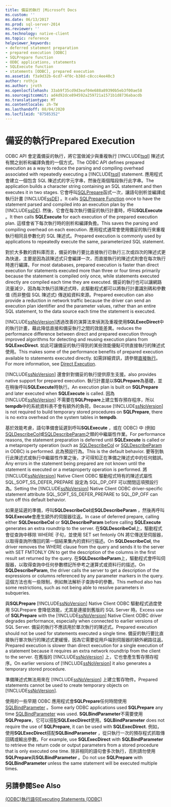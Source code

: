 ```yaml
---
title: 備妥的執行 |Microsoft Docs
ms.custom: ''
ms.date: 06/13/2017
ms.prod: sql-server-2014
ms.reviewer: ''
ms.technology: native-client
ms.topic: reference
helpviewer_keywords:
- deferred statement preparation
- prepared execution [ODBC]
- SQLPrepare function
- ODBC applications, statements
- SQLExecute function
- statements [ODBC], prepared execution
ms.assetid: f3a9d32b-6cd7-4f0c-b38d-c8ccc4ee40c3
author: rothja
ms.author: jroth
ms.openlocfilehash: 33ab9f35cd9d3eaf04e688a89390b5eb3f00ae58
ms.sourcegitcommit: ad4d92dce894592a259721a1571b1d8736abacdb
ms.translationtype: MT
ms.contentlocale: zh-TW
ms.lasthandoff: 08/04/2020
ms.locfileid: "87585352"
---
```

# <a name="prepared-execution"></a><span data-ttu-id="d1b46-102">備妥的執行</span><span class="sxs-lookup"><span data-stu-id="d1b46-102">Prepared Execution</span></span>
  <span data-ttu-id="d1b46-103">ODBC API 會定義備妥的執行，將它當做減少與重複執行 [!INCLUDE[tsql](../../../includes/tsql-md.md)] 陳述式有關之剖析和編譯負擔的一個方式。</span><span class="sxs-lookup"><span data-stu-id="d1b46-103">The ODBC API defines prepared execution as a way to reduce the parsing and compiling overhead associated with repeatedly executing a [!INCLUDE[tsql](../../../includes/tsql-md.md)] statement.</span></span> <span data-ttu-id="d1b46-104">應用程式會建立一個包含 SQL 陳述式的字元字串，然後在兩個階段執行此字串。</span><span class="sxs-lookup"><span data-stu-id="d1b46-104">The application builds a character string containing an SQL statement and then executes it in two stages.</span></span> <span data-ttu-id="d1b46-105">它會呼叫[SQLPrepare](https://go.microsoft.com/fwlink/?LinkId=59360)函式一次，讓語句剖析並編譯成執行計畫 [!INCLUDE[ssDE](../../../includes/ssde-md.md)] 。</span><span class="sxs-lookup"><span data-stu-id="d1b46-105">It calls [SQLPrepare Function](https://go.microsoft.com/fwlink/?LinkId=59360) once to have the statement parsed and compiled into an execution plan by the [!INCLUDE[ssDE](../../../includes/ssde-md.md)].</span></span> <span data-ttu-id="d1b46-106">然後，它會在每次執行備妥的執行計畫時，呼叫**SQLExecute** 。</span><span class="sxs-lookup"><span data-stu-id="d1b46-106">It then calls **SQLExecute** for each execution of the prepared execution plan.</span></span> <span data-ttu-id="d1b46-107">這樣會省下每次執行時的剖析和編譯負擔。</span><span class="sxs-lookup"><span data-stu-id="d1b46-107">This saves the parsing and compiling overhead on each execution.</span></span> <span data-ttu-id="d1b46-108">應用程式通常會使用備妥的執行來重複執行相同且參數化的 SQL 陳述式。</span><span class="sxs-lookup"><span data-stu-id="d1b46-108">Prepared execution is commonly used by applications to repeatedly execute the same, parameterized SQL statement.</span></span>  
  
 <span data-ttu-id="d1b46-109">對於大多數的資料庫而言，備妥的執行要比直接執行已執行三次或四次的陳述式更為快速，主要是因為該陳述式只會編譯一次，而直接執行的陳述式則會在每次執行時進行編譯。</span><span class="sxs-lookup"><span data-stu-id="d1b46-109">For most databases, prepared execution is faster than direct execution for statements executed more than three or four times primarily because the statement is compiled only once, while statements executed directly are compiled each time they are executed.</span></span> <span data-ttu-id="d1b46-110">備妥的執行也可以讓網路流量減少，因為每次執行該陳述式時，此驅動程式都可以將執行計畫識別碼和參數值 (而非整個 SQL 陳述式) 傳送給資料來源。</span><span class="sxs-lookup"><span data-stu-id="d1b46-110">Prepared execution can also provide a reduction in network traffic because the driver can send an execution plan identifier and the parameter values, rather than an entire SQL statement, to the data source each time the statement is executed.</span></span>  
  
 [!INCLUDE[ssNoVersion](../../../includes/ssnoversion-md.md)]<span data-ttu-id="d1b46-111">透過改善的演算法來偵測及重複使用**SQLExecDirect**中的執行計畫，藉此降低直接和備妥執行之間的效能差異。</span><span class="sxs-lookup"><span data-stu-id="d1b46-111">reduces the performance difference between direct and prepared execution through improved algorithms for detecting and reusing execution plans from **SQLExecDirect**.</span></span> <span data-ttu-id="d1b46-112">如此可讓備妥的執行得到的某些效能優點可供直接執行的陳述式使用。</span><span class="sxs-lookup"><span data-stu-id="d1b46-112">This makes some of the performance benefits of prepared execution available to statements executed directly.</span></span> <span data-ttu-id="d1b46-113">如需詳細資訊，請參閱[直接執行](direct-execution.md)。</span><span class="sxs-lookup"><span data-stu-id="d1b46-113">For more information, see [Direct Execution](direct-execution.md).</span></span>  
  
 [!INCLUDE[ssNoVersion](../../../includes/ssnoversion-md.md)] <span data-ttu-id="d1b46-114">還會針對備妥的執行提供原生支援。</span><span class="sxs-lookup"><span data-stu-id="d1b46-114">also provides native support for prepared execution.</span></span> <span data-ttu-id="d1b46-115">執行計畫是以**SQLPrepare**為基礎，並在稍後呼叫**SQLExecute**時執行。</span><span class="sxs-lookup"><span data-stu-id="d1b46-115">An execution plan is built on **SQLPrepare** and later executed when **SQLExecute** is called.</span></span> <span data-ttu-id="d1b46-116">因為 [!INCLUDE[ssNoVersion](../../../includes/ssnoversion-md.md)] 不需要在**SQLPrepare**上建立暫存預存程序，所以**tempdb**中的系統資料表不會有額外的負荷。</span><span class="sxs-lookup"><span data-stu-id="d1b46-116">Because [!INCLUDE[ssNoVersion](../../../includes/ssnoversion-md.md)] is not required to build temporary stored procedures on **SQLPrepare**, there is no extra overhead on the system tables in **tempdb**.</span></span>  
  
 <span data-ttu-id="d1b46-117">基於效能考慮，語句準備會延遲到呼叫**SQLExecute** ，或在 ODBC) 中 (例如[SQLDescribeCol](../../native-client-odbc-api/sqldescribecol.md)或[SQLDescribeParam](../../native-client-odbc-api/sqldescribeparam.md)之類的中繼屬性作業。</span><span class="sxs-lookup"><span data-stu-id="d1b46-117">For performance reasons, the statement preparation is deferred until **SQLExecute** is called or a metaproperty operation (such as [SQLDescribeCol](../../native-client-odbc-api/sqldescribecol.md) or [SQLDescribeParam](../../native-client-odbc-api/sqldescribeparam.md) in ODBC) is performed.</span></span> <span data-ttu-id="d1b46-118">此為預設行為。</span><span class="sxs-lookup"><span data-stu-id="d1b46-118">This is the default behavior.</span></span> <span data-ttu-id="d1b46-119">要等到執行此陳述式或執行中繼屬性作業之後，才可得知正在準備之陳述式中的任何錯誤。</span><span class="sxs-lookup"><span data-stu-id="d1b46-119">Any errors in the statement being prepared are not known until the statement is executed or a metaproperty operation is performed.</span></span> <span data-ttu-id="d1b46-120">將 [!INCLUDE[ssNoVersion](../../../includes/ssnoversion-md.md)] Native Client ODBC 驅動程式特有的陳述式屬性 SQL_SOPT_SS_DEFER_PREPARE 設定為 SQL_DP_OFF 可以關閉這項預設行為。</span><span class="sxs-lookup"><span data-stu-id="d1b46-120">Setting the [!INCLUDE[ssNoVersion](../../../includes/ssnoversion-md.md)] Native Client ODBC driver-specific statement attribute SQL_SOPT_SS_DEFER_PREPARE to SQL_DP_OFF can turn off this default behavior.</span></span>  
  
 <span data-ttu-id="d1b46-121">如果是延遲的準備，呼叫**SQLDescribeCol**或**SQLDescribeParam** ，然後再呼叫**SQLExecute**會產生額外的伺服器往返。</span><span class="sxs-lookup"><span data-stu-id="d1b46-121">In case of deferred prepare, calling either **SQLDescribeCol** or **SQLDescribeParam** before calling **SQLExecute** generates an extra roundtrip to the server.</span></span> <span data-ttu-id="d1b46-122">在**SQLDescribeCol**上，驅動程式會從查詢中移除 WHERE 子句，並使用 SET set fmtonly ON 將它傳送至伺服器，以取得查詢所傳回的第一個結果集內的資料行描述。</span><span class="sxs-lookup"><span data-stu-id="d1b46-122">On **SQLDescribeCol**, the driver removes the WHERE clause from the query and sends it to the server with SET FMTONLY ON to get the description of the columns in the first result set returned by the query.</span></span> <span data-ttu-id="d1b46-123">在**SQLDescribeParam**上，驅動程式會呼叫伺服器，以取得查詢中任何參數標記所參考之運算式或資料行的描述。</span><span class="sxs-lookup"><span data-stu-id="d1b46-123">On **SQLDescribeParam**, the driver calls the server to get a description of the expressions or columns referenced by any parameter markers in the query.</span></span> <span data-ttu-id="d1b46-124">這個方法也有一些限制，例如無法解析子查詢中的參數。</span><span class="sxs-lookup"><span data-stu-id="d1b46-124">This method also has some restrictions, such as not being able to resolve parameters in subqueries.</span></span>  
  
 <span data-ttu-id="d1b46-125">與**SQLPrepare** [!INCLUDE[ssNoVersion](../../../includes/ssnoversion-md.md)] Native Client ODBC 驅動程式過度使用 SQLPrepare 會降低效能，尤其是連接到舊版的 SQL Server 時。</span><span class="sxs-lookup"><span data-stu-id="d1b46-125">Excess use of **SQLPrepare** with the [!INCLUDE[ssNoVersion](../../../includes/ssnoversion-md.md)] Native Client ODBC driver degrades performance, especially when connected to earlier versions of SQL Server.</span></span> <span data-ttu-id="d1b46-126">備妥的執行不應該用於單次執行的陳述式。</span><span class="sxs-lookup"><span data-stu-id="d1b46-126">Prepared execution should not be used for statements executed a single time.</span></span> <span data-ttu-id="d1b46-127">備妥的執行要比直接執行單次執行的陳述式更緩慢，因為它需要從用戶端到伺服器的額外網路往返。</span><span class="sxs-lookup"><span data-stu-id="d1b46-127">Prepared execution is slower than direct execution for a single execution of a statement because it requires an extra network roundtrip from the client to the server.</span></span> <span data-ttu-id="d1b46-128">在舊版的 [!INCLUDE[ssNoVersion](../../../includes/ssnoversion-md.md)] 上，它也會產生暫存預存程序。</span><span class="sxs-lookup"><span data-stu-id="d1b46-128">On earlier versions of [!INCLUDE[ssNoVersion](../../../includes/ssnoversion-md.md)] it also generates a temporary stored procedure.</span></span>  
  
 <span data-ttu-id="d1b46-129">準備陳述式無法用來在 [!INCLUDE[ssNoVersion](../../../includes/ssnoversion-md.md)] 上建立暫存物件。</span><span class="sxs-lookup"><span data-stu-id="d1b46-129">Prepared statements cannot be used to create temporary objects on [!INCLUDE[ssNoVersion](../../../includes/ssnoversion-md.md)].</span></span>  
  
 <span data-ttu-id="d1b46-130">使用的一些早期 ODBC 應用程式會**SQLPrepare**任何時間使用[SQLBindParameter](../../native-client-odbc-api/sqlbindparameter.md) 。</span><span class="sxs-lookup"><span data-stu-id="d1b46-130">Some early ODBC applications used **SQLPrepare** any time [SQLBindParameter](../../native-client-odbc-api/sqlbindparameter.md) was used.</span></span> <span data-ttu-id="d1b46-131">**SQLBindParameter**不需要使用**SQLPrepare**，它可以搭配**SQLExecDirect**使用。</span><span class="sxs-lookup"><span data-stu-id="d1b46-131">**SQLBindParameter** does not require the use of **SQLPrepare**, it can be used with **SQLExecDirect**.</span></span> <span data-ttu-id="d1b46-132">例如，使用**SQLExecDirect**搭配**SQLBindParameter** ，從只執行一次的預存程式抓取傳回碼或輸出參數。</span><span class="sxs-lookup"><span data-stu-id="d1b46-132">For example, use **SQLExecDirect** with **SQLBindParameter** to retrieve the return code or output parameters from a stored procedure that is only executed one time.</span></span> <span data-ttu-id="d1b46-133">除非相同的語句會多次執行，否則請勿使用**SQLPrepare**與**SQLBindParameter** 。</span><span class="sxs-lookup"><span data-stu-id="d1b46-133">Do not use **SQLPrepare** with **SQLBindParameter** unless the same statement will be executed multiple times.</span></span>  
  
## <a name="see-also"></a><span data-ttu-id="d1b46-134">另請參閱</span><span class="sxs-lookup"><span data-stu-id="d1b46-134">See Also</span></span>  
 [<span data-ttu-id="d1b46-135">&#40;ODBC&#41;執行語句</span><span class="sxs-lookup"><span data-stu-id="d1b46-135">Executing Statements &#40;ODBC&#41;</span></span>](executing-statements-odbc.md)  
  
  
